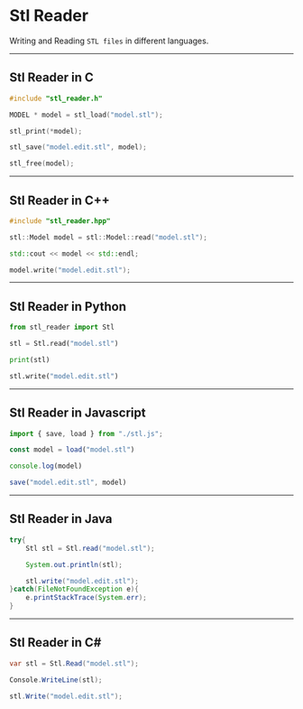 # Stl Reader

Writing and Reading `STL files` in different languages.

---
## Stl Reader in C
```c
#include "stl_reader.h"

MODEL * model = stl_load("model.stl");

stl_print(*model);

stl_save("model.edit.stl", model);

stl_free(model);
```
---
## Stl Reader in C++
```cpp
#include "stl_reader.hpp"

stl::Model model = stl::Model::read("model.stl");

std::cout << model << std::endl;

model.write("model.edit.stl");
```
---
## Stl Reader in Python
```python
from stl_reader import Stl

stl = Stl.read("model.stl")

print(stl)

stl.write("model.edit.stl")
```
---
## Stl Reader in Javascript
```js
import { save, load } from "./stl.js";

const model = load("model.stl")

console.log(model)

save("model.edit.stl", model)
```
---
## Stl Reader in Java
```java
try{
    Stl stl = Stl.read("model.stl");

    System.out.println(stl);

    stl.write("model.edit.stl");
}catch(FileNotFoundException e){
    e.printStackTrace(System.err);
}
```
---
## Stl Reader in C#
```c#
var stl = Stl.Read("model.stl");

Console.WriteLine(stl);

stl.Write("model.edit.stl");
```
